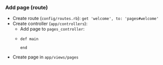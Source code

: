 ### Add page (route)
- Create route (`config/routes.rb`):
  `get 'welcome', to: 'pages#welcome'`
- Create controller (`app/controllers`):
  - Add page to `pages_controller`:
  - ```
    def main

    end
    ```
- Create page in `app/views/pages`